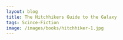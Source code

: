 ```yaml
---
layout: blog
title: The Hitchhikers Guide to the Galaxy
tags: Scince-Fiction
image: /images/books/hitchhiker-1.jpg
---
```

